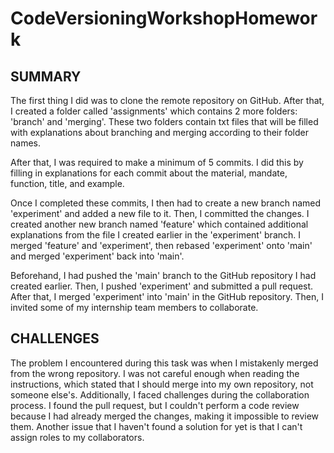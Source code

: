 # CodeVersioningWorkshopHomework

## SUMMARY

The first thing I did was to clone the remote repository on GitHub. After that, I created a folder called 'assignments' which contains 2 more folders: 'branch' and 'merging'. These two folders contain txt files that will be filled with explanations about branching and merging according to their folder names.

After that, I was required to make a minimum of 5 commits. I did this by filling in explanations for each commit about the material, mandate, function, title, and example.

Once I completed these commits, I then had to create a new branch named 'experiment' and added a new file to it. Then, I committed the changes. I created another new branch named 'feature' which contained additional explanations from the file I created earlier in the 'experiment' branch. I merged 'feature' and 'experiment', then rebased 'experiment' onto 'main' and merged 'experiment' back into 'main'.

Beforehand, I had pushed the 'main' branch to the GitHub repository I had created earlier. Then, I pushed 'experiment' and submitted a pull request. After that, I merged 'experiment' into 'main' in the GitHub repository. Then, I invited some of my internship team members to collaborate.

## CHALLENGES

The problem I encountered during this task was when I mistakenly merged from the wrong repository. I was not careful enough when reading the instructions, which stated that I should merge into my own repository, not someone else's. Additionally, I faced challenges during the collaboration process. I found the pull request, but I couldn't perform a code review because I had already merged the changes, making it impossible to review them. Another issue that I haven't found a solution for yet is that I can't assign roles to my collaborators.

